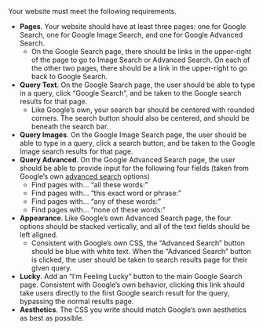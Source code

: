 Your website must meet the following requirements.

-   **Pages**. Your website should have at least three pages: one for Google Search, one for Google Image Search, and one for Google Advanced Search.
    -   On the Google Search page, there should be links in the upper-right of the page to go to Image Search or Advanced Search. On each of the other two pages, there should be a link in the upper-right to go back to Google Search.
-   **Query Text**. On the Google Search page, the user should be able to type in a query, click “Google Search”, and be taken to the Google search results for that page.
    -   Like Google’s own, your search bar should be centered with rounded corners. The search button should also be centered, and should be beneath the search bar.
-   **Query Images**. On the Google Image Search page, the user should be able to type in a query, click a search button, and be taken to the Google Image search results for that page.
-   **Query Advanced**. On the Google Advanced Search page, the user should be able to provide input for the following four fields (taken from Google’s own  [advanced search](https://www.google.com/advanced_search)  options)
    -   Find pages with… “all these words:”
    -   Find pages with… “this exact word or phrase:”
    -   Find pages with… “any of these words:”
    -   Find pages with… “none of these words:”
-   **Appearance**. Like Google’s own Advanced Search page, the four options should be stacked vertically, and all of the text fields should be left aligned.
    -   Consistent with Google’s own CSS, the “Advanced Search” button should be blue with white text. When the “Advanced Search” button is clicked, the user should be taken to search results page for their given query.
-   **Lucky**. Add an “I’m Feeling Lucky” button to the main Google Search page. Consistent with Google’s own behavior, clicking this link should take users directly to the first Google search result for the query, bypassing the normal results page.
-   **Aesthetics**. The CSS you write should match Google’s own aesthetics as best as possible.
